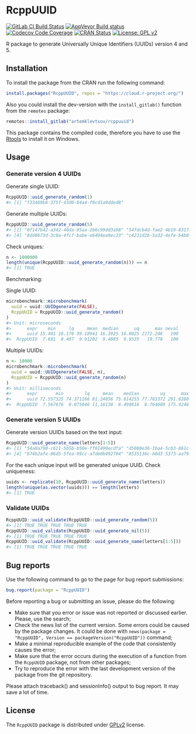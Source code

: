 
<!-- README.md is generated from README.Rmd. Please edit that file -->

# RcppUUID

<!-- badges: start -->

[![GitLab CI Build
Status](https://gitlab.com/artemklevtsov/rcppuuid/badges/master/pipeline.svg)](https://gitlab.com/artemklevtsov/rcppuuid/pipelines)
[![AppVeyor Build
status](https://ci.appveyor.com/api/projects/status/if9qot73i61ts59y?svg=true)](https://ci.appveyor.com/project/artemklevtsov/rcppuuid)
[![Codecov Code
Coverage](https://codecov.io/gl/artemklevtsov/rcppuuid/branch/master/graph/badge.svg)](https://codecov.io/gl/artemklevtsov/rcppuuid)
[![CRAN
Status](http://www.r-pkg.org/badges/version/RcppUUID)](https://cran.r-project.org/package=RcppUUID)
[![License: GPL
v2](https://img.shields.io/badge/License-GPL%20v2-blue.svg)](https://www.gnu.org/licenses/old-licenses/gpl-2.0.en.html)

<!-- badges: end -->

R package to generate Universally Unique Identifiers (UUIDs) version 4
and 5.

## Installation

To install the package from the CRAN run the following command:

``` r
install.packages("RcppUUID", repos = "https://cloud.r-project.org/")
```

Also you could install the dev-version with the `install_gitlab()`
function from the `remotes` package:

``` r
remotes::install_gitlab("artemklevtsov/rcppuuid")
```

This package contains the compiled code, therefore you have to use the
[Rtools](https://cran.r-project.org/bin/windows/Rtools/) to install it
on Windows.

## Usage

### Generate version 4 UUIDs

Generate single UUID:

``` r
RcppUUID::uuid_generate_random(1)
#> [1] "f33469b6-375f-43d0-84a4-f0cd1a9dded8"
```

Generate multiple UUIDs:

``` r
RcppUUID::uuid_generate_random(5)
#> [1] "0f147b42-a342-40da-95aa-2b6c99dd3a98" "54fdcb4d-fae2-4b19-8317-1a5a9b16f9ab" "7a845efc-1421-4ef3-ba9b-2b5d3ef63436"
#> [4] "8dd0673d-3c0a-4fcf-babe-e6494ea9ec23" "c4231d2b-5a32-4efe-b4b0-5ea410511385"
```

Check uniques:

``` r
n <- 1000000
length(unique(RcppUUID::uuid_generate_random(n))) == n
#> [1] TRUE
```

Benchmarking:

Single UUID:

``` r
microbenchmark::microbenchmark(
  uuid = uuid::UUIDgenerate(FALSE),
  RcppUUID = RcppUUID::uuid_generate_random()
)
#> Unit: microseconds
#>      expr    min     lq     mean  median      uq      max neval
#>      uuid 15.401 16.176 39.18941 16.3925 16.8025 2172.246   100
#>  RcppUUID  7.691  8.407  9.91202  9.4085  9.9535   19.778   100
```

Multiple UUIDs:

``` r
n <- 10000
microbenchmark::microbenchmark(
  uuid = uuid::UUIDgenerate(FALSE, n),
  RcppUUID = RcppUUID::uuid_generate_random(n)
)
#> Unit: milliseconds
#>      expr       min        lq     mean    median        uq      max neval
#>      uuid 72.557325 74.371166 81.24056 75.614255 77.783372 291.6280   100
#>  RcppUUID  7.567676  8.075046 11.16130  8.498816  8.764609 175.4246   100
```

### Generate version 5 UUIDs

Generate version UUIDs based on the text input:

``` r
RcppUUID::uuid_generate_name(letters[1:5])
#> [1] "54a0a790-c611-5b5b-b50e-ff01490ecdfa" "d5080e36-1ba4-5cb3-861c-34b25868f7db" "33ed51b6-a330-5830-bda9-2bac09e15753"
#> [4] "b74b2afe-06d5-5fea-99cc-a7de0b492704" "8535136c-b0d3-5373-aa79-ab67d33a2a8e"
```

For the each unique input will be generated unique UUID. Check
uniqueness:

``` r
uuids <- replicate(10, RcppUUID::uuid_generate_name(letters))
length(unique(as.vector(uuids))) == length(letters)
#> [1] TRUE
```

### Validate UUIDs

``` r
RcppUUID::uuid_validate(RcppUUID::uuid_generate_random(5))
#> [1] TRUE TRUE TRUE TRUE TRUE
RcppUUID::uuid_validate(RcppUUID::uuid_generate_nil(5))
#> [1] TRUE TRUE TRUE TRUE TRUE
RcppUUID::uuid_validate(RcppUUID::uuid_generate_name(letters[1:5]))
#> [1] TRUE TRUE TRUE TRUE TRUE
```

## Bug reports

Use the following command to go to the page for bug report submissions:

``` r
bug.report(package = "RcppUUID")
```

Before reporting a bug or submitting an issue, please do the following:

  - Make sure that you error or issue was not reported or discussed
    earlier. Please, use the search;
  - Check the news list of the current version. Some errors could be
    caused by the package changes. It could be done with `news(package =
    "RcppUUID", Version == packageVersion("RcppUUID"))` command;
  - Make a minimal reproducible example of the code that consistently
    causes the error;
  - Make sure that the error occurs during the execution of a function
    from the `RcppUUID` package, not from other packages;
  - Try to reproduce the error with the last development version of the
    package from the git repository.

Please attach traceback() and sessionInfo() output to bug report. It may
save a lot of time.

## License

The `RcppUUID` package is distributed under
[GPLv2](http://www.gnu.org/licenses/gpl-2.0.html) license.
